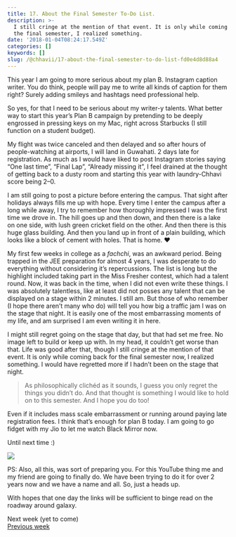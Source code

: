 ```yaml
---
title: 17. About the Final Semester To-Do List.
description: >-
  I still cringe at the mention of that event. It is only while coming back for
  the final semester, I realized something.
date: '2018-01-04T08:24:17.549Z'
categories: []
keywords: []
slug: /@chhavii/17-about-the-final-semester-to-do-list-fd0e4d8d88a4
---
```


This year I am going to more serious about my plan B. Instagram caption writer. You do think, people will pay me to write all kinds of caption for them right? Surely adding smileys and hashtags need professional help.

So yes, for that I need to be serious about my writer-y talents. What better way to start this year’s Plan B campaign by pretending to be deeply engrossed in pressing keys on my Mac, right across Starbucks (I still function on a student budget).

My flight was twice canceled and then delayed and so after hours of people-watching at airports, I will land in Guwahati. 2 days late for registration. As much as I would have liked to post Instagram stories saying “One last time”, “Final Lap”, “Already missing it”, I feel drained at the thought of getting back to a dusty room and starting this year with laundry-Chhavi score being 2–0.

I am still going to post a picture before entering the campus. That sight after holidays always fills me up with hope. Every time I enter the campus after a long while away, I try to remember how thoroughly impressed I was the first time we drove in. The hill goes up and then down, and then there is a lake on one side, with lush green cricket field on the other. And then there is this huge glass building. And then you land up in front of a plain building, which looks like a block of cement with holes. That is home. ❤

My first few weeks in college as a _fachchi_, was an awkward period. Being trapped in the JEE preparation for almost 4 years, I was desperate to do everything without considering it’s repercussions. The list is long but the highlight included taking part in the Miss Fresher contest, which had a talent round. Now, it was back in the time, when I did not even write these things. I was absolutely talentless, like at least did not posses any talent that can be displayed on a stage within 2 minutes. I still am. But those of who remember (I hope there aren’t many who do) will tell you how big a traffic jam I was on the stage that night. It is easily one of the most embarrassing moments of my life, and am surprised I am even writing it in here.

I might still regret going on the stage that day, but that had set me free. No image left to build or keep up with. In my head, it couldn’t get worse than that. Life was good after that, though I still cringe at the mention of that event. It is only while coming back for the final semester now, I realized something. I would have regretted more if I hadn’t been on the stage that night.

> As philosophically clichéd as it sounds, I guess you only regret the things you didn’t do. And that thought is something I would like to hold on to this semester. And I hope you do too!

Even if it includes mass scale embarrassment or running around paying late registration fees. I think that’s enough for plan B today. I am going to go fidget with my Jio to let me watch Black Mirror now.

Until next time :)

![](https://cdn-images-1.medium.com/max/800/1*_iFEK8BVgW42jYh6rqgQUg.jpeg)

PS: Also, all this, was sort of preparing you. For this YouTube thing me and my friend are going to finally do. We have been trying to do it for over 2 years now and we have a name and all. So, just a heads up.

With hopes that one day the links will be sufficient to binge read on the roadway around galaxy.

Next week (yet to come)  
[Previous week](https://medium.com/@chhavi.justme/16-about-letting-go-i-am-talking-about-haircuts-d946534ea626)